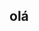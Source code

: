 ## olá 
<!--


Here are some ideas to get you started:

- 🔭 I’m currently working on, no alura
- 🌱 I’m currently learning, a mexer no github
- 👯 I’m looking to collaborate on, aprender coisas nova
- 🤔 I’m looking for help with, como mexer no github
- 💬 Ask me about, mexer no aplicativo 
- 📫 How to reach me: pelo alura
- 😄 Pronouns: ela/dela
- ⚡ Fun fact: não tenho nenhuma por enquanto
-->

